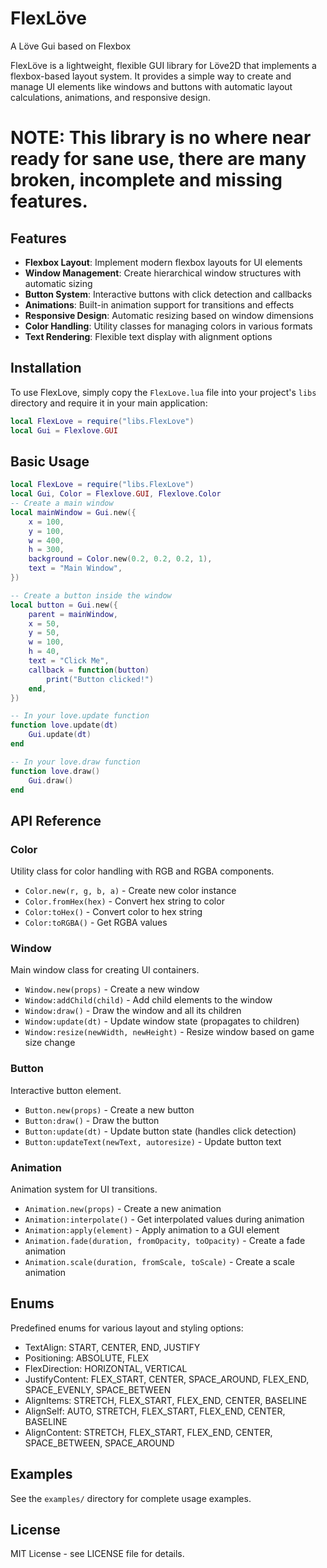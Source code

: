 # FlexLöve

A Löve Gui based on Flexbox

FlexLöve is a lightweight, flexible GUI library for Löve2D that implements a flexbox-based layout system. It provides a simple way to create and manage UI elements like windows and buttons with automatic layout calculations, animations, and responsive design.

# NOTE: This library is no where near ready for sane use, there are many broken, incomplete and missing features. 

## Features

- **Flexbox Layout**: Implement modern flexbox layouts for UI elements
- **Window Management**: Create hierarchical window structures with automatic sizing
- **Button System**: Interactive buttons with click detection and callbacks
- **Animations**: Built-in animation support for transitions and effects
- **Responsive Design**: Automatic resizing based on window dimensions
- **Color Handling**: Utility classes for managing colors in various formats
- **Text Rendering**: Flexible text display with alignment options

## Installation

To use FlexLove, simply copy the `FlexLove.lua` file into your project's `libs` directory and require it in your main application:

```lua
local FlexLove = require("libs.FlexLove")
local Gui = Flexlove.GUI
```

## Basic Usage

```lua
local FlexLove = require("libs.FlexLove")
local Gui, Color = Flexlove.GUI, Flexlove.Color
-- Create a main window
local mainWindow = Gui.new({
    x = 100,
    y = 100,
    w = 400,
    h = 300,
    background = Color.new(0.2, 0.2, 0.2, 1),
    text = "Main Window",
})

-- Create a button inside the window
local button = Gui.new({
    parent = mainWindow,
    x = 50,
    y = 50,
    w = 100,
    h = 40,
    text = "Click Me",
    callback = function(button)
        print("Button clicked!")
    end,
})

-- In your love.update function
function love.update(dt)
    Gui.update(dt)
end

-- In your love.draw function
function love.draw()
    Gui.draw()
end
```

## API Reference

### Color

Utility class for color handling with RGB and RGBA components.

- `Color.new(r, g, b, a)` - Create new color instance
- `Color.fromHex(hex)` - Convert hex string to color
- `Color:toHex()` - Convert color to hex string
- `Color:toRGBA()` - Get RGBA values

### Window

Main window class for creating UI containers.

- `Window.new(props)` - Create a new window
- `Window:addChild(child)` - Add child elements to the window
- `Window:draw()` - Draw the window and all its children
- `Window:update(dt)` - Update window state (propagates to children)
- `Window:resize(newWidth, newHeight)` - Resize window based on game size change

### Button

Interactive button element.

- `Button.new(props)` - Create a new button
- `Button:draw()` - Draw the button
- `Button:update(dt)` - Update button state (handles click detection)
- `Button:updateText(newText, autoresize)` - Update button text

### Animation

Animation system for UI transitions.

- `Animation.new(props)` - Create a new animation
- `Animation:interpolate()` - Get interpolated values during animation
- `Animation:apply(element)` - Apply animation to a GUI element
- `Animation.fade(duration, fromOpacity, toOpacity)` - Create a fade animation
- `Animation.scale(duration, fromScale, toScale)` - Create a scale animation

## Enums

Predefined enums for various layout and styling options:

- TextAlign: START, CENTER, END, JUSTIFY
- Positioning: ABSOLUTE, FLEX
- FlexDirection: HORIZONTAL, VERTICAL
- JustifyContent: FLEX_START, CENTER, SPACE_AROUND, FLEX_END, SPACE_EVENLY, SPACE_BETWEEN
- AlignItems: STRETCH, FLEX_START, FLEX_END, CENTER, BASELINE
- AlignSelf: AUTO, STRETCH, FLEX_START, FLEX_END, CENTER, BASELINE
- AlignContent: STRETCH, FLEX_START, FLEX_END, CENTER, SPACE_BETWEEN, SPACE_AROUND

## Examples

See the `examples/` directory for complete usage examples.

## License

MIT License - see LICENSE file for details.

